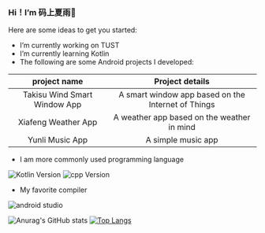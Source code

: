 ### Hi！I’m 码上夏雨👋

Here are some ideas to get you started:

- I’m currently working on TUST
- I’m currently learning Kotlin
- The following are some Android projects I developed:

|  project name   | Project details  |
|  :----:  | :----:  |
| Takisu Wind Smart Window App  | A smart window app based on the Internet of Things |
| Xiafeng Weather App  | A weather app based on the weather in mind |
| Yunli Music App | A simple music app |

- I am more commonly used programming language

![Kotlin Version](https://img.shields.io/badge/kotlin-v1.4.31-%2300b894)
![cpp Version](https://img.shields.io/badge/cpp-C%2B%2B23-%230984e3)

- My favorite compiler

![android studio](https://img.shields.io/badge/Android%20Studio-Canary%2011-%23e17055)

![Anurag's GitHub stats](https://github-readme-stats.vercel.app/api?username=Mashiro2019&show_icons=true&theme=cobalt)
[![Top Langs](https://github-readme-stats.vercel.app/api/top-langs/?username=Mashiro2019&layout=compact)](https://github.com/anuraghazra/github-readme-stats)
